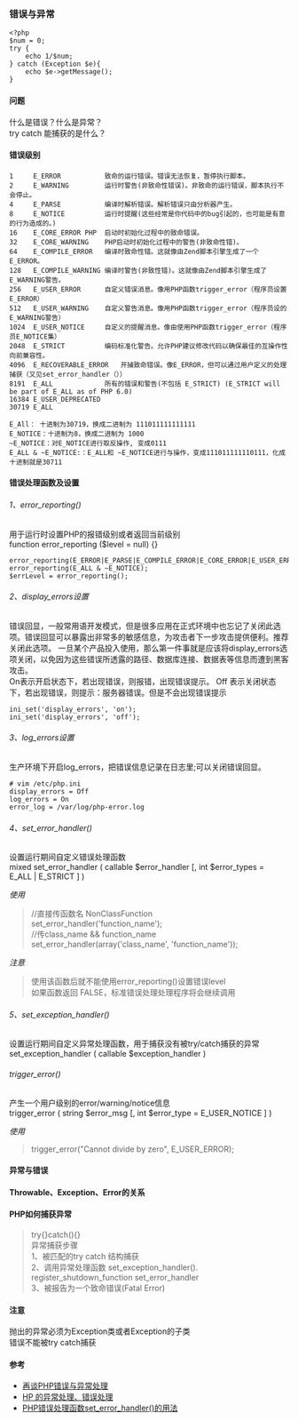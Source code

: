 ### 错误与异常

    <?php
    $num = 0;
    try {
    	echo 1/$num;
    } catch (Exception $e){
    	echo $e->getMessage();
    }


#### 问题
什么是错误？什么是异常？  
try catch 能捕获的是什么？  

#### 错误级别

    1     E_ERROR           致命的运行错误。错误无法恢复，暂停执行脚本。  
    2     E_WARNING         运行时警告(非致命性错误)。非致命的运行错误，脚本执行不会停止。  
    4     E_PARSE           编译时解析错误。解析错误只由分析器产生。  
    8     E_NOTICE          运行时提醒(这些经常是你代码中的bug引起的，也可能是有意的行为造成的。)  
    16    E_CORE_ERROR PHP  启动时初始化过程中的致命错误。  
    32    E_CORE_WARNING    PHP启动时初始化过程中的警告(非致命性错)。  
    64    E_COMPILE_ERROR   编译时致命性错。这就像由Zend脚本引擎生成了一个E_ERROR。  
    128   E_COMPILE_WARNING 编译时警告(非致性错)。这就像由Zend脚本引擎生成了E_WARNING警告。  
    256   E_USER_ERROR      自定义错误消息。像用PHP函数trigger_error（程序员设置E_ERROR）  
    512   E_USER_WARNING    自定义警告消息。像用PHP函数trigger_error（程序员设的E_WARNING警告）   
    1024  E_USER_NOTICE     自定义的提醒消息。像由使用PHP函数trigger_error（程序员E_NOTICE集）  
    2048  E_STRICT          编码标准化警告。允许PHP建议修改代码以确保最佳的互操作性向前兼容性。   
    4096  E_RECOVERABLE_ERROR   开捕致命错误。像E_ERROR，但可以通过用户定义的处理捕获（又见set_error_handler（））  
    8191  E_ALL             所有的错误和警告(不包括 E_STRICT) (E_STRICT will be part of E_ALL as of PHP 6.0)  
    16384 E_USER_DEPRECATED   
    30719 E_ALL  

    E_All： 十进制为30719，换成二进制为 111011111111111  
    E_NOTICE：十进制为8，换成二进制为 1000  
    ~E_NOTICE：对E_NOTICE进行取反操作, 变成0111  
    E_ALL & ~E_NOTICE:：E_ALL和 ~E_NOTICE进行与操作，变成111011111110111，化成十进制就是30711  

#### 错误处理函数及设置

###### 1、error_reporting()
用于运行时设置PHP的报错级别或者返回当前级别  
function error_reporting ($level = null) {}  

    error_reporting(E_ERROR|E_PARSE|E_COMPILE_ERROR|E_CORE_ERROR|E_USER_ERROR);  
    error_reporting(E_ALL & ~E_NOTICE);  
    $errLevel = error_reporting();

###### 2、display_errors设置
错误回显，一般常用语开发模式，但是很多应用在正式环境中也忘记了关闭此选项。错误回显可以暴露出非常多的敏感信息，为攻击者下一步攻击提供便利。推荐关闭此选项。 一旦某个产品投入使用，那么第一件事就是应该将display_errors选项关闭，以免因为这些错误所透露的路径、数据库连接、数据表等信息而遭到黑客攻击。  
On表示开启状态下，若出现错误，则报错，出现错误提示。 Off 表示关闭状态下，若出现错误，则提示：服务器错误。但是不会出现错误提示

    ini_set('display_errors', 'on');  
    ini_set('display_errors', 'off');

###### 3、log_errors设置
生产环境下开启log_errors，把错误信息记录在日志里;可以关闭错误回显。

    # vim /etc/php.ini
    display_errors = Off
    log_errors = On
    error_log = /var/log/php-error.log


###### 4、set_error_handler()
设置运行期间自定义错误处理函数  
mixed set_error_handler ( callable $error_handler [, int $error_types = E_ALL | E_STRICT ] )

*使用*
>//直接传函数名 NonClassFunction  
set_error_handler('function_name');  
//传class_name && function_name  
set_error_handler(array('class_name', 'function_name'));

*注意*
>使用该函数后就不能使用error_reporting()设置错误level  
如果函数返回 FALSE，标准错误处理处理程序将会继续调用  

###### 5、set_exception_handler()
设置运行期间自定义异常处理函数，用于捕获没有被try/catch捕获的异常  
set_exception_handler ( callable $exception_handler )  

###### trigger_error()
产生一个用户级别的error/warning/notice信息  
trigger_error ( string $error_msg [, int $error_type = E_USER_NOTICE ] )

*使用*
>trigger_error("Cannot divide by zero", E_USER_ERROR);

#### 异常与错误



#### Throwable、Exception、Error的关系

#### PHP如何捕获异常

>try{}catch(){}  
异常捕获步骤  
1、被匹配的try catch 结构捕获  
2、调用异常处理函数  set_exception_handler().  register_shutdown_function  set_error_handler  
3、被报告为一个致命错误(Fatal Error)  

#### 注意

抛出的异常必须为Exception类或者Exception的子类  
错误不能被try catch捕获

#### 参考  

 - [再谈PHP错误与异常处理](https://www.cnblogs.com/zyf-zhaoyafei/p/6928149.html#excetion3)
 - [HP 的异常处理、错误处理](https://blog.csdn.net/aerchi/article/details/37757751)
 - [PHP错误处理函数set_error_handler()的用法](https://www.cnblogs.com/52php/p/5659961.html)
